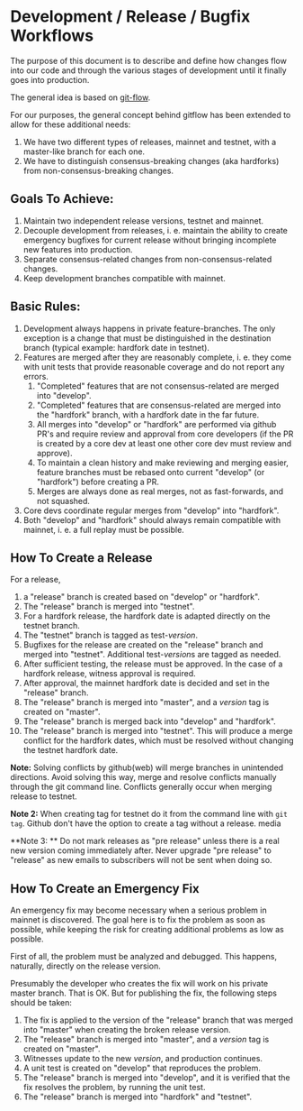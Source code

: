 # Development / Release / Bugfix Workflows

The purpose of this document is to describe and define how changes flow into our
code and through the various stages of development until it finally goes into
production.

The general idea is based on [git-flow](https://datasift.github.io/gitflow/IntroducingGitFlow.html).

For our purposes, the general concept behind gitflow has been extended to allow
for these additional needs:

1. We have two different types of releases, mainnet and testnet, with a master-like branch for each one.
2. We have to distinguish consensus-breaking changes (aka hardforks) from
   non-consensus-breaking changes.

## Goals To Achieve:

1. Maintain two independent release versions, testnet and mainnet.
2. Decouple development from releases, i. e. maintain the ability to create
   emergency bugfixes for current release without bringing incomplete new
   features into production.
3. Separate consensus-related changes from non-consensus-related changes.
4. Keep development branches compatible with mainnet.

## Basic Rules:

1. Development always happens in private feature-branches. The only exception is
   a change that must be distinguished in the destination branch (typical
   example: hardfork date in testnet).
2. Features are merged after they are reasonably complete, i. e. they come with
   unit tests that provide reasonable coverage and do not report any errors.
    1. "Completed" features that are not consensus-related are merged into
       "develop".
    2. "Completed" features that are consensus-related are merged into the
       "hardfork" branch, with a hardfork date in the far future.
    3. All merges into "develop" or "hardfork" are performed via github PR's and
       require review and approval from core developers (if the PR is created
       by a core dev at least one other core dev must review and approve).
    4. To maintain a clean history and make reviewing and merging easier,
       feature branches must be rebased onto current "develop" (or "hardfork")
       before creating a PR.
    5. Merges are always done as real merges, not as fast-forwards, and not
       squashed.
3. Core devs coordinate regular merges from "develop" into "hardfork".
4. Both "develop" and "hardfork" should always remain compatible with mainnet,
   i. e. a full replay must be possible.

## How To Create a Release


For a release,

1. a "release" branch is created based on "develop" or "hardfork".
2. The "release" branch is merged into "testnet".
3. For a hardfork release, the hardfork date is adapted directly on the
   testnet branch.
4. The "testnet" branch is tagged as test-<i>version</i>.
5. Bugfixes for the release are created on the "release" branch and merged into
   "testnet". Additional test-<i>version</i>s are tagged as needed.
6. After sufficient testing, the release must be approved. In the case of a
   hardfork release, witness approval is required.
7. After approval, the mainnet hardfork date is decided and set in the "release"
   branch.
8. The "release" branch is merged into "master", and a *version* tag is created
   on "master".
9. The "release" branch is merged back into "develop" and "hardfork".
10. The "release" branch is merged into "testnet". This will produce a merge
    conflict for the hardfork dates, which must be resolved without changing the
    testnet hardfork date.

**Note:** Solving conflicts by github(web) will merge branches in unintended directions. Avoid solving this way, merge and resolve conflicts manually through the git command line. Conflicts generally occur when merging release to testnet.

**Note 2:** When creating tag for testnet do it from the command line with `git tag`. Github don't have the option to create a tag without a release. media

**Note 3: ** Do not mark releases as "pre release" unless there is a real new version coming immediately after. Never upgrade "pre release" to "release" as new emails to subscribers will not be sent when doing so.

## How To Create an Emergency Fix

An emergency fix may become necessary when a serious problem in mainnet is
discovered. The goal here is to fix the problem as soon as possible, while
keeping the risk for creating additional problems as low as possible.

First of all, the problem must be analyzed and debugged. This happens,
naturally, directly on the release version.

Presumably the developer who creates the fix will work on his private master
branch. That is OK. But for publishing the fix, the following steps should be
taken:

1. The fix is applied to the version of the "release" branch that was merged
   into "master" when creating the broken release version.
2. The "release" branch is merged into "master", and a *version* tag is created
   on "master".
3. Witnesses update to the new *version*, and production continues.
4. A unit test is created on "develop" that reproduces the problem.
5. The "release" branch is merged into "develop", and it is verified that the
   fix resolves the problem, by running the unit test.
6. The "release" branch is merged into "hardfork" and "testnet".
